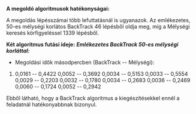**A megoldó algoritmusok hatékonyságai:**

A megoldás lépésszámai több lefuttatásnál is ugyanazok. Az emlékezetes, 50-es mélységi korlátos BackTrack 46 lépésből oldja meg, míg a Mélységi keresés körfigyeléssel 1339 lépésből.

**Két algoritmus futási ideje:**
***Emlékezetes BackTrack 50-es mélységi korláttal:***
 * Megoldási idők másodpercben (BackTrack -- Mélységi):

1. 0,0161 -- 0,4422
   0,0052 -- 0,3692
   0,0034 -- 0,5153
   0,0033 -- 0,5554
   0,0029 -- 0,2203
   0,0032 -- 0,1780
   0,0034 -- 0,2683
   0,0036 -- 0,2469
   0,0060 -- 0,1724
   0,0052 -- 0,2942

Ebből látható, hogy a BackTrack algoritmus a kiegészítésekkel ennél a feladatnál hatékonyabbnak bizonyul.
   
